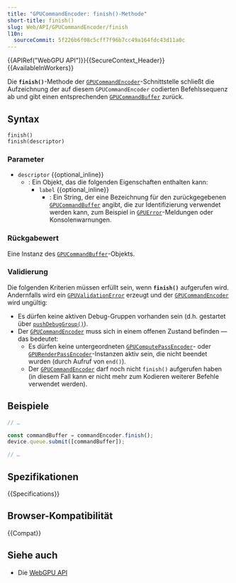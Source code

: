 ```yaml
---
title: "GPUCommandEncoder: finish()-Methode"
short-title: finish()
slug: Web/API/GPUCommandEncoder/finish
l10n:
  sourceCommit: 5f226b6f08c5cff7f96b7cc49a164fdc43d11a0c
---
```


{{APIRef("WebGPU API")}}{{SecureContext_Header}}{{AvailableInWorkers}}

Die **`finish()`**-Methode der [`GPUCommandEncoder`](/de/docs/Web/API/GPUCommandEncoder)-Schnittstelle schließt die Aufzeichnung der auf diesem `GPUCommandEncoder` codierten Befehlssequenz ab und gibt einen entsprechenden [`GPUCommandBuffer`](/de/docs/Web/API/GPUCommandBuffer) zurück.

## Syntax

```js-nolint
finish()
finish(descriptor)
```

### Parameter

- `descriptor` {{optional_inline}}
  - : Ein Objekt, das die folgenden Eigenschaften enthalten kann:
    - `label` {{optional_inline}}
      - : Ein String, der eine Bezeichnung für den zurückgegebenen [`GPUCommandBuffer`](/de/docs/Web/API/GPUCommandBuffer) angibt, die zur Identifizierung verwendet werden kann, zum Beispiel in [`GPUError`](/de/docs/Web/API/GPUError)-Meldungen oder Konsolenwarnungen.

### Rückgabewert

Eine Instanz des [`GPUCommandBuffer`](/de/docs/Web/API/GPUCommandBuffer)-Objekts.

### Validierung

Die folgenden Kriterien müssen erfüllt sein, wenn **`finish()`** aufgerufen wird. Andernfalls wird ein [`GPUValidationError`](/de/docs/Web/API/GPUValidationError) erzeugt und der [`GPUCommandEncoder`](/de/docs/Web/API/GPUCommandEncoder) wird ungültig:

- Es dürfen keine aktiven Debug-Gruppen vorhanden sein (d.h. gestartet über [`pushDebugGroup()`](/de/docs/Web/API/GPUCommandEncoder/pushDebugGroup)).
- Der [`GPUCommandEncoder`](/de/docs/Web/API/GPUCommandEncoder) muss sich in einem offenen Zustand befinden — das bedeutet:
  - Es dürfen keine untergeordneten [`GPUComputePassEncoder`](/de/docs/Web/API/GPUComputePassEncoder)- oder [`GPURenderPassEncoder`](/de/docs/Web/API/GPURenderPassEncoder)-Instanzen aktiv sein, die nicht beendet wurden (durch Aufruf von `end()`).
  - Der [`GPUCommandEncoder`](/de/docs/Web/API/GPUCommandEncoder) darf noch nicht `finish()` aufgerufen haben (in diesem Fall kann er nicht mehr zum Kodieren weiterer Befehle verwendet werden).

## Beispiele

```js
// …

const commandBuffer = commandEncoder.finish();
device.queue.submit([commandBuffer]);

// …
```

## Spezifikationen

{{Specifications}}

## Browser-Kompatibilität

{{Compat}}

## Siehe auch

- Die [WebGPU API](/de/docs/Web/API/WebGPU_API)

